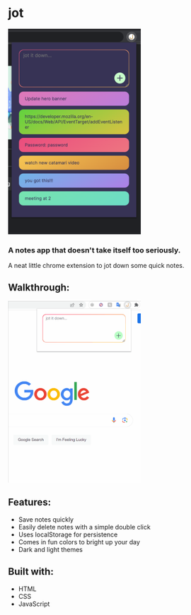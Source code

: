 # jot
<img src="jot-screenshot.png" width=300 alt="jot screenshot">

### A notes app that doesn't take itself too seriously.
A neat little chrome extension to jot down some quick notes.

## Walkthrough:
<img src="jot-walkthrough.gif" width=300 alt="jot walkthrough">

## Features:
- Save notes quickly
- Easily delete notes with a simple double click
- Uses localStorage for persistence
- Comes in fun colors to bright up your day
- Dark and light themes

## Built with:
- HTML
- CSS
- JavaScript
